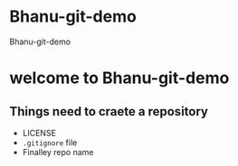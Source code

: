 # Bhanu-git-demo
Bhanu-git-demo
# welcome to Bhanu-git-demo

## Things need to craete a repository

- LICENSE
- `.gitignore` file
- Finalley repo name

